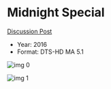 # Midnight Special

[Discussion Post](https://www.avsforum.com/threads/bass-eq-for-filtered-movies.2995212/post-57694554)

* Year: 2016
* Format: DTS-HD MA 5.1

![img 0](https://i.imgur.com/U09t0en.jpg)

![img 1](https://i.imgur.com/2DXfY60.jpg)


